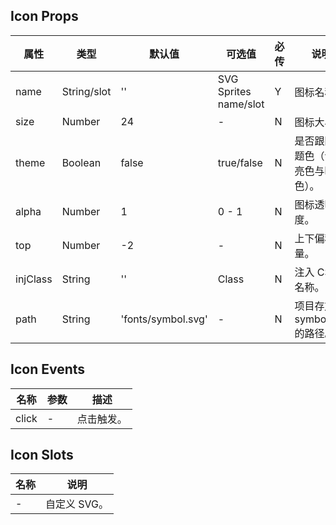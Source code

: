 ## Icon Props

| 属性     | 类型        | 默认值             | 可选值                | 必传 | 说明                               |
| -------- | ----------- | ------------------ | --------------------- | ---- | ---------------------------------- |
| name     | String/slot | ''                 | SVG Sprites name/slot | Y    | 图标名称。                         |
| size     | Number      | 24                 | -                     | N    | 图标大小。                         |
| theme    | Boolean     | false              | true/false            | N    | 是否跟随主题色（包含亮色与暗色）。 |
| alpha    | Number      | 1                  | 0 - 1                 | N    | 图标透明度。                       |
| top      | Number      | -2                 | -                     | N    | 上下偏移量。                       |
| injClass | String      | ''                 | Class                 | N    | 注入 CSS 名称。                    |
| path     | String      | 'fonts/symbol.svg' | -                     | N    | 项目存放 symbol.svg 的路径。       |

## Icon Events

| 名称  | 参数 | 描述       |
| ----- | ---- | ---------- |
| click | -    | 点击触发。 |

## Icon Slots

| 名称 | 说明         |
| ---- | ------------ |
| -    | 自定义 SVG。 |
